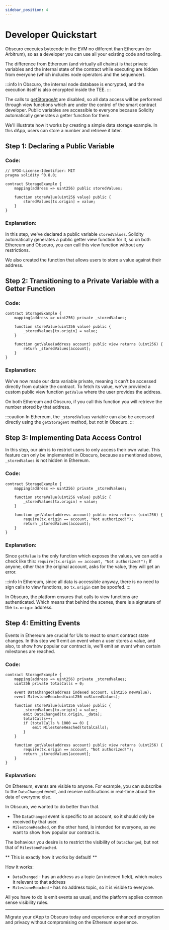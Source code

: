 ```yaml
---
sidebar_position: 4
---
```


# Developer Quickstart

Obscuro executes bytecode in the EVM no different than Ethereum (or Arbitrum), so as a developer you can use all your existing code and tooling.

The difference from Ethereum (and virtually all chains) is that private variables and the internal state of the contract while 
executing are hidden from everyone (which includes node operators and the sequencer).

:::info
In Obscuro, the internal node database is encrypted, and the execution itself is also encrypted inside the TEE.
:::

The calls to [getStorageAt](https://docs.alchemy.com/reference/eth-getstorageat) are disabled, so all data access
will be performed through view functions which are under the control of the smart contract developer.
Public variables are accessible to everyone because Solidity automatically generates a getter function for them.

We'll illustrate how it works by creating a simple data storage example.
In this dApp, users can store a number and retrieve it later.

## Step 1: Declaring a Public Variable
### Code:
```solidity
// SPDX-License-Identifier: MIT
pragma solidity ^0.8.0;

contract StorageExample {
    mapping(address => uint256) public storedValues;

    function storeValue(uint256 value) public {
        storedValues[tx.origin] = value;
    }
}
```

### Explanation:
In this step, we've declared a public variable `storedValues`. 
Solidity automatically generates a public getter view function for it, so on both Ethereum and Obscuro, you can call 
this view function without any restrictions.

We also created the function that allows users to store a value against their address.

## Step 2: Transitioning to a Private Variable with a Getter Function
### Code:
```solidity
contract StorageExample {
    mapping(address => uint256) private _storedValues;

    function storeValue(uint256 value) public {
        _storedValues[tx.origin] = value;
    }
    
    function getValue(address account) public view returns (uint256) {
        return _storedValues[account];
    }
}
```

### Explanation:
We've now made our data variable private, meaning it can't be accessed directly from outside the contract. 
To fetch its value, we've provided a custom public view function `getValue` where the user provides the address.

On both Ethereum and Obscuro, if you call this function you will retrieve the number stored by that address.

:::caution
In Ethereum, the `_storedValues` variable can also be accessed directly using the `getStorageAt` method, but not in Obscuro.
:::

## Step 3: Implementing Data Access Control 

In this step, our aim is to restrict users to only access their own value. 
This feature can only be implemented in Obscuro, because as mentioned above, ``_storedValues`` is not hidden in Ethereum.

### Code:
```solidity
contract StorageExample {
    mapping(address => uint256) private _storedValues;

    function storeValue(uint256 value) public {
        _storedValues[tx.origin] = value;
    }

    function getValue(address account) public view returns (uint256) {
        require(tx.origin == account, "Not authorized!");
        return _storedValues[account];
    }
}
```

### Explanation:

Since `getValue` is the only function which exposes the values, we can add a check like this: `require(tx.origin == account, "Not authorized!");` 
If anyone, other than the original account, asks for the value, they will get an error.

:::info
In Ethereum, since all data is accessible anyway, there is no need to sign calls to view functions, so `tx.origin` can be spoofed.
:::

In Obscuro, the platform ensures that calls to view functions are authenticated. Which means that behind the scenes, 
there is a signature of the ``tx.origin`` address. 


## Step 4: Emitting Events

Events in Ethereum are crucial for UIs to react to smart contract state changes.
In this step we'll emit an event when a user stores a value, and also, to show how popular our contract is,
we'll emit an event when certain milestones are reached.

### Code:

```solidity
contract StorageExample {
    mapping(address => uint256) private _storedValues;
    uint256 private totalCalls = 0;

    event DataChanged(address indexed account, uint256 newValue);
    event MilestoneReached(uint256 noStoredValues);

    function storeValue(uint256 value) public {
        _storedValues[tx.origin] = value;
        emit DataChanged(tx.origin, _data);
        totalCalls++;
        if (totalCalls % 1000 == 0) {
            emit MilestoneReached(totalCalls);
        }
    }

    function getValue(address account) public view returns (uint256) {
        require(tx.origin == account, "Not authorized!");
        return _storedValues[account];
    }
}

```

### Explanation:

On Ethereum, events are visible to anyone. For example, you can subscribe to the `DataChanged` event, and receive notifications
in real-time about the data of everyone else.

In Obscuro, we wanted to do better than that.

- The ``DataChanged`` event is specific to an account, so it should only be received by that user.
- ``MilestoneReached``, on the other hand, is intended for everyone, as we want to show how popular our contract is.

The behaviour you desire is to restrict the visibility of ``DataChanged``, but not that of ``MilestoneReached``. 

** This is exactly how it works by default! **

How it works:
- ``DataChanged`` - has an address as a topic (an indexed field), which makes it relevant to that address
- ``MilestoneReached`` - has no address topic, so it is visible to everyone.

All you have to do is emit events as usual, and the platform applies common sense visibility rules.

---

Migrate your dApp to Obscuro today and experience enhanced encryption and privacy without compromising on the Ethereum experience.
